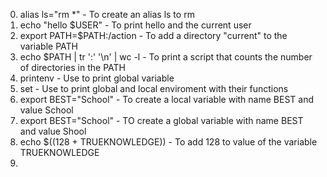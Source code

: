 0. alias ls="rm *"		- To create an alias ls to rm 
1. echo "hello $USER"	- To print hello and the current user
2. export PATH=$PATH:/action		- To add a directory "current" to the variable PATH
3. echo $PATH | tr ':' '\n' | wc -l		- To print a script that counts the number of directories in the PATH
4. printenv		- Use to print global variable
5. set			- Use to print global and local enviroment with their functions
6. export BEST="School"		- To create a local variable with name BEST and value School
7. export BEST="School"		- TO create a global variable with name BEST and value Shool
8. echo $((128 + TRUEKNOWLEDGE))		- To add 128 to value of the variable TRUEKNOWLEDGE
9.  
